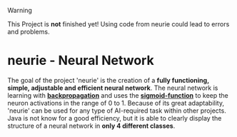 > [!WARNING]
> This Project is **not** finished yet! Using code from neurie could lead to errors and problems. 
# neurie - Neural Network
The goal of the project 'neurie' is the creation of a **fully functioning, simple, adjustable and efficient neural network**. The neural network is learning with **[backpropagation](https://en.wikipedia.org/wiki/Backpropagation)** and uses the **[sigmoid-function](https://en.wikipedia.org/wiki/Sigmoid_function)** to keep the neuron activations in the range of 0 to 1. Because of its great adaptability, 'neurie' can be used for any type of AI-required task within other projects. Java is not know for a good efficiency, but it is able to clearly display the structure of a neural network in **only 4 different classes**.
